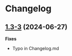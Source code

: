 # Changelog

## [1.3-3](https://github.com/anchaides/utils/tree/v1.3-3) (2024-06-27)

**Fixes**

- Typo in Changelog.md

